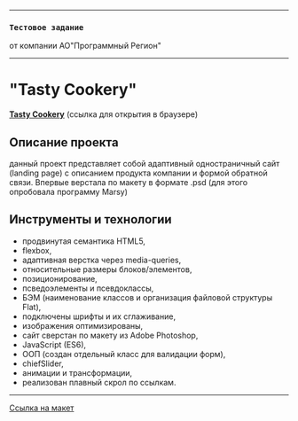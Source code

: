 -----

### `Тестовое задание`
от компании АО"Программный Регион"

-----

# "Tasty Cookery"
[**Tasty Cookery**](https://aleksandra-shevchenko.github.io/tasty-cookery/) (ссылка для oткрытия в браузере)


## Описание проекта
данный проект представляет собой адаптивный одностраничный сайт (landing page) с описанием продукта компании и формой обратной связи. Впервые верстала по макету в формате .psd (для этого опробовала программу Marsy)


## Инструменты и технологии
* продвинутая семантика HTML5,
* flexbox,
* адаптивная верстка через media-queries,
* относительные размеры блоков/элементов,
* позиционирование,
* псведоэлементы и псевдоклассы,
* БЭМ (наименование классов и организация файловой структуры Flat),
* подключены шрифты и их сглаживание,
* изображения оптимизированы,
* сайт сверстан по макету из Adobe Photoshop,
* JavaScript (ES6),
* OOП (создан отдельный класс для валидации форм),
* chiefSlider,
* анимации и трансформации,
* реализован плавный скрол по ссылкам.


-----------

[Ссылка на макет](https://drive.google.com/drive/folders/1_oDUVrS7-2QN7JhPYp73ZBtpo001pXsn)
